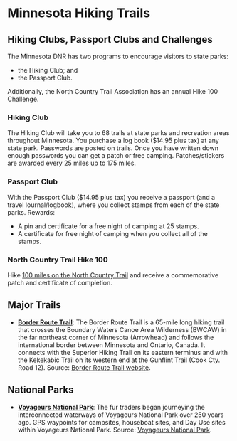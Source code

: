 # Minnesota Hiking Trails

## Hiking Clubs, Passport Clubs and Challenges

The Minnesota DNR has two programs to encourage visitors to state parks: 

- the Hiking Club; and 
- the Passport Club.

Additionally, the North Country Trail Association has an annual Hike 100 Challenge.

### Hiking Club

The Hiking Club will take you to 68 trails at state parks and recreation areas throughout Minnesota.  You purchase a log book
($14.95 plus tax) at any state park.  Passwords are posted on trails.  Once you have written down enough passwords you can
get a patch or free camping.  Patches/stickers are awarded every 25 miles up to 175 miles.

### Passport Club
With the Passport Club ($14.95 plus tax) you receive a passport (and a travel lournal/logbook), where you collect stamps from each of the state parks.  Rewards:

- A pin and certificate for a free night of camping at 25 stamps.
- A certificate for free night of camping when you collect all of the stamps.

### North Country Trail Hike 100

Hike [100 miles on the North Country Trail](https://northcountrytrail.org/hike-100-challenge/) and receive a commemorative patch and certificate of completion. 

## Major Trails

+ **[Border Route Trail](BRT.gpx)**: The Border Route Trail is a 65-mile long hiking trail that crosses the Boundary Waters Canoe Area Wilderness (BWCAW) in the far northeast corner of Minnesota (Arrowhead) and follows the international border between Minnesota and Ontario, Canada. It connects with the Superior Hiking Trail on its eastern terminus and with the Kekekabic Trail on its western end at the Gunflint Trail (Cook Cty. Road 12). Source: [Border Route Trail website](https://www.borderroutetrail.org/maps.html).

## National Parks

+ **[Voyageurs National Park](Voyageurs-GPS-waypoints-tracks-for-web-3-29-2019.gpx)**: The fur traders began journeying the interconnected waterways of Voyageurs National Park over 250 years ago. GPS waypoints for campsites, houseboat sites, and Day Use sites within Voyageurs National Park. Source: [Voyageurs National Park](https://www.nps.gov/voya/planyourvisit/gps-waypoints.htm).
